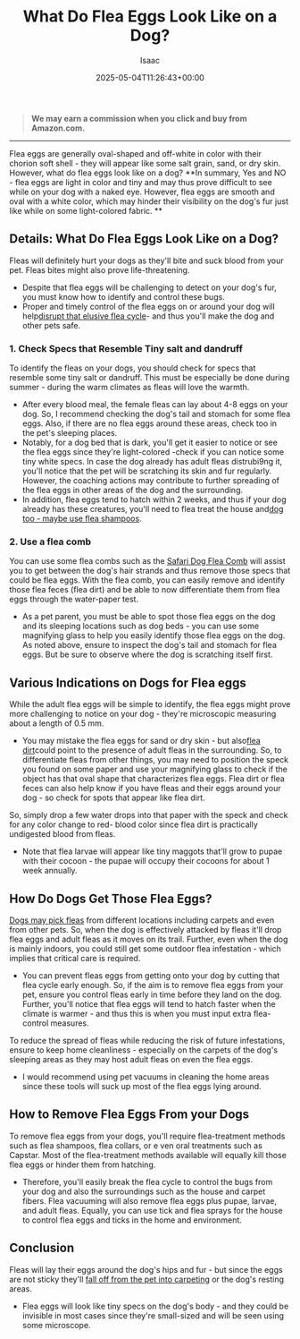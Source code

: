 ﻿---
author: Isaac
layout: post
title: What Do Flea Eggs Look Like on a Dog?
date: '2025-05-04T11:26:43+00:00'
categories:
- Fleas
- Guide
tags: []
slug: /what-do-flea-eggs-look-like-on-a-dog/
lastmod: 2025-05-07T12:21:28+03:00
---
> **We may earn a commission when you click and buy from Amazon.com.**
>

---
Flea eggs are generally oval-shaped and off-white in color with their chorion soft shell - they will appear like some salt grain, sand, or dry skin. However, what do flea eggs look like on a dog?
**In summary, Yes and NO - flea eggs are light in color and tiny and may thus prove difficult to see while on your dog with a naked eye. However, flea eggs are smooth and oval with a white color, which may hinder their visibility on the dog's fur just like while on some light-colored fabric. **
## Details: What Do Flea Eggs Look Like on a Dog?
Fleas will definitely hurt your dogs as they'll bite and suck blood from your pet. Fleas bites might also prove life-threatening.
- Despite that flea eggs will be challenging to detect on your dog's fur, you must know how to identify and control these bugs.
- Proper and timely control of the flea eggs on or around your dog will help[disrupt that elusive flea cycle](https://pestpolicy.com/flea-life-cycle/)- and thus you'll make the dog and other pets safe.
### 1. Check Specs that Resemble Tiny salt and dandruff
To identify the fleas on your dogs, you should check for specs that resemble some tiny salt or dandruff. This must be especially be done during summer - during the warm climates as fleas will love the warmth.
- After every blood meal, the female fleas can lay about 4-8 eggs on your dog.
So, I recommend checking the dog's tail and stomach for some flea eggs. Also, if there are no flea eggs around these areas, check too in the pet's sleeping places.
- Notably, for a dog bed that is dark, you'll get it easier to notice or see the flea eggs since they're light-colored -check if you can notice some tiny white specs.
In case the dog already has adult fleas distrubi9ng it, you'll notice that the pet will be scratching its skin and fur regularly. However, the coaching actions may contribute to further spreading of the flea eggs in other areas of the dog and the surrounding.
- In addition, flea eggs tend to hatch within 2 weeks, and thus if your dog already has these creatures, you'll need to flea treat the house and[dog too - maybe use flea shampoos](https://pestpolicy.com/best-flea-shampoo-for-dogs/).
### 2. Use a flea comb
You can use some flea combs such as the
[Safari Dog Flea Comb](https://pestpolicy.com/best-flea-combs-for-dogs/)
will assist you to get between the dog's hair strands and thus remove those specs that could be flea eggs.
With the flea comb, you can easily remove and identify those flea feces (flea dirt) and be able to now differentiate them from flea eggs through the water-paper test.
- As a pet parent, you must be able to spot those flea eggs on the dog and its sleeping locations such as dog beds - you can use some magnifying glass to help you easily identify those flea eggs on the dog.
As noted above, ensure to inspect the dog's tail and stomach for flea eggs. But be sure to observe where the dog is scratching itself first.
## Various Indications on Dogs for Flea eggs
While the adult flea eggs will be simple to identify, the flea eggs might prove more challenging to notice on your dog - they're microscopic measuring about a length of 0.5 mm.
- You may mistake the flea eggs for sand or dry skin - but also[flea dirt](https://pestpolicy.com/what-is-flea-dirt/)could point to the presence of adult fleas in the surrounding.
So, to differentiate fleas from other things, you may need to position the speck you found on some paper and use your magnifying glass to check if the object has that oval shape that characterizes flea eggs.
Flea dirt or flea feces can also help know if you have fleas and their eggs around your dog - so check for spots that appear like flea dirt.

So, simply drop a few water drops into that paper with the speck and check for any color change to red- blood color since flea dirt is practically undigested blood from fleas.
- Note that flea larvae will appear like tiny maggots that'll grow to pupae with their cocoon - the pupae will occupy their cocoons for about 1 week annually.
## How Do Dogs Get Those Flea Eggs?
[Dogs may pick fleas](https://pestpolicy.com/how-do-dogs-get-fleas/)
from different locations including carpets and even from other pets. So, when the dog is effectively attacked by fleas it'll drop flea eggs and adult fleas as it moves on its trail.
Further, even when the dog is mainly indoors, you could still get some outdoor flea infestation - which implies that critical care is required.
- You can prevent fleas eggs from getting onto your dog by cutting that flea cycle early enough. So, if the aim is to remove flea eggs from your pet, ensure you control fleas early in time before they land on the dog.
Further, you'll notice that flea eggs will tend to hatch faster when the climate is warmer - and thus this is when you must input extra flea-control measures.

To reduce the spread of fleas while reducing the risk of future infestations, ensure to keep home cleanliness - especially on the carpets of the dog's sleeping areas as they may host adult fleas on even the flea eggs.
- I would recommend using pet vacuums in cleaning the home areas since these tools will suck up most of the flea eggs lying around.
## How to Remove Flea Eggs From your Dogs
To remove flea eggs from your dogs, you'll require flea-treatment methods such as flea shampoos, flea collars, or e
ven oral treatments such as Capstar.
Most of the flea-treatment methods available will equally kill those flea eggs or hinder them from hatching.
- Therefore, you'll easily break the flea cycle to control the bugs from your dog and also the surroundings such as the house and carpet fibers.
Flea vacuuming will also remove flea eggs plus pupae, larvae, and adult fleas. Equally, you can use tick and flea sprays for the house to control flea eggs and ticks in the home and environment.
## Conclusion
Fleas will lay their eggs around the dog's hips and fur - but since the eggs are not sticky they'll
[fall off from the pet into carpeting](https://pestpolicy.com/where-do-fleas-lay-eggs/)
or the dog's resting areas.
- Flea eggs will look like tiny specs on the dog's body - and they could be invisible in most cases since they're small-sized and will be seen using some microscope.